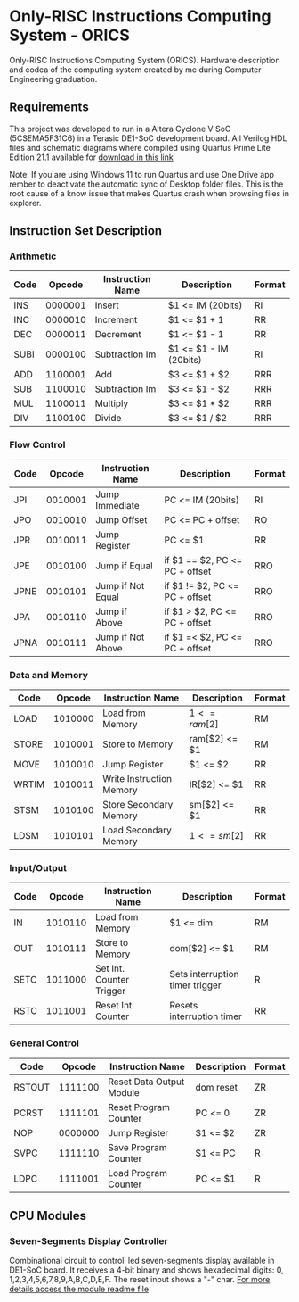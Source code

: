 # Only-RISC Instructions Computing System - ORICS
Only-RISC Instructions Computing System (ORICS). Hardware description and codea of the computing system created by me during Computer Engineering graduation.

## Requirements
This project was developed to run in a Altera Cyclone V SoC (5CSEMA5F31C6) in a Terasic DE1-SoC development board. All Verilog HDL files and schematic diagrams where compiled using Quartus Prime Lite Edition 21.1 available for [download in this link](https://www.intel.com/content/www/us/en/software-kit/736572/intel-quartus-prime-lite-edition-design-software-version-21-1-1-for-windows.html)

Note: If you are using Windows 11 to run Quartus and use One Drive app rember to deactivate the automatic sync of Desktop folder files. This is the root cause of a know issue that makes Quartus crash when browsing files in explorer.

## Instruction Set Description

### Arithmetic

| Code   | Opcode  | Instruction Name         | Description                      | Format |
| ------ | ------- |------------------------- | -------------------------------- | ------ |
| INS    | 0000001 | Insert                   | $1 <= IM (20bits)                | RI     |
| INC    | 0000010 | Increment                | $1 <= $1 + 1                     | RR     |
| DEC    | 0000011 | Decrement                | $1 <= $1 - 1                     | RR     |
| SUBI   | 0000100 | Subtraction Im           | $1 <= $1 - IM (20bits)           | RI     |
| ADD    | 1100001 | Add                      | $3 <= $1 + $2                    | RRR    |
| SUB    | 1100010 | Subtraction Im           | $3 <= $1 - $2                    | RRR    |
| MUL    | 1100011 | Multiply                 | $3 <= $1 * $2                    | RRR    |
| DIV    | 1100100 | Divide                   | $3 <= $1 / $2                    | RRR    |

### Flow Control

| Code   | Opcode  | Instruction Name         | Description                     | Format |
| ------ | ------- |------------------------- | ------------------------------- | ------ |
| JPI    | 0010001 | Jump Immediate           | PC <= IM (20bits)               | RI     |
| JPO    | 0010010 | Jump Offset              | PC <= PC + offset               | RO     |
| JPR    | 0010011 | Jump Register            | PC <= $1                        | RR     |
| JPE    | 0010100 | Jump if Equal            | if $1 == $2, PC <= PC + offset  | RRO    |
| JPNE   | 0010101 | Jump if Not Equal        | if $1 != $2, PC <= PC + offset  | RRO    |
| JPA    | 0010110 | Jump if Above            | if $1 > $2, PC <= PC + offset   | RRO    |
| JPNA   | 0010111 | Jump if Not Above        | if $1 =< $2, PC <= PC + offset  | RRO    |

### Data and Memory

| Code   | Opcode  | Instruction Name         | Description                     | Format |
| ------ | ------- |------------------------- | ------------------------------- | ------ |
| LOAD   | 1010000 | Load from Memory         | $1 <= ram[$2]                   | RM     |
| STORE  | 1010001 | Store to Memory          | ram[$2] <= $1                   | RM     |
| MOVE   | 1010010 | Jump Register            | $1 <= $2                        | RR     |
| WRTIM  | 1010011 | Write Instruction Memory | IR[$2] <= $1                    | RR     |
| STSM   | 1010100 | Store Secondary Memory   | sm[$2] <= $1                    | RR     |
| LDSM   | 1010101 | Load Secondary Memory    | $1 <= sm[$2]                    | RR     |

### Input/Output

| Code   | Opcode  | Instruction Name         | Description                     | Format |
| ------ | ------- |------------------------- | ------------------------------- | ------ |
| IN     | 1010110 | Load from Memory         | $1 <= dim                       | RM     |
| OUT    | 1010111 | Store to Memory          | dom[$2] <= $1                   | RM     |
| SETC   | 1011000 | Set Int. Counter Trigger | Sets interruption timer trigger | R      |
| RSTC   | 1011001 | Reset Int. Counter       | Resets interruption timer       | RR     |

### General Control

| Code   | Opcode  | Instruction Name         | Description                     | Format |
| ------ | ------- |------------------------- | ------------------------------- | ------ |
| RSTOUT | 1111100 | Reset Data Output Module | dom reset                       | ZR     |
| PCRST  | 1111101 | Reset Program Counter    | PC <= 0                         | ZR     |
| NOP    | 0000000 | Jump Register            | $1 <= $2                        | ZR     |
| SVPC   | 1111110 | Save Program Counter     | $1 <= PC                        | R      |
| LDPC   | 1111001 | Load Program Counter     | PC <= $1                        | R      |

## CPU Modules

### Seven-Segments Display Controller
Combinational circuit to controll led seven-segments display available in DE1-SoC board.
It receives a 4-bit binary and shows hexadecimal digits: 0, 1,2,3,4,5,6,7,8,9,A,B,C,D,E,F.
The reset input shows a "-" char.
[For more details access the module readme file](/modules/SevenSegmentsDisplayController/README.md)